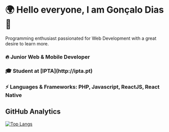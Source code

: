 <h1>🌍 Hello everyone, I am Gonçalo Dias 👋</h1>

Programming enthusiast passionated for Web Development with a great desire to learn more.

<h3>🔥 Junior Web & Mobile Developer</h3>
<h3><h3>🎓 Student at [IPTA](http://ipta.pt)</h3>
<h3>⚡ Languages & Frameworks: PHP, Javascript, ReactJS, React Native</h3>


## GitHub Analytics

[![Top Langs](https://github-readme-stats.vercel.app/api/top-langs/?username=goncalo-diaas&layout=compact)](https://github.com/anuraghazra/github-readme-stats)
